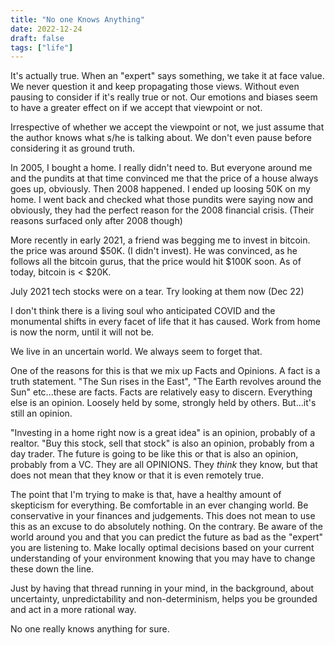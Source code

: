 ```yaml
---
title: "No one Knows Anything"
date: 2022-12-24
draft: false 
tags: ["life"]
---
```

It's actually true. When an "expert" says something, we take it at face value. We never question it and keep propagating those views. Without even pausing to consider if it's really true or not. Our emotions and biases seem to have a greater effect on if we accept that viewpoint or not.

Irrespective of whether we accept the viewpoint or not, we just assume that the author knows what s/he is talking about. We don't even pause before considering it as ground truth.

In 2005, I bought a home. I really didn't need to. But everyone around me and the pundits at that time convinced me that the price of a house always goes up, obviously. Then 2008 happened. I ended up loosing 50K on my home. I went back and checked what those pundits were saying now and obviously, they had the perfect reason for the 2008 financial crisis. (Their reasons surfaced only after 2008 though)

More recently in early 2021, a friend was begging me to invest in bitcoin. the price was around $50K. (I didn't invest). He was convinced, as he follows all the bitcoin gurus, that the price would hit $100K soon. As of today, bitcoin is < $20K.

July 2021 tech stocks were on a tear. Try looking at them now (Dec 22) 

I don't think there is a living soul who anticipated COVID and the monumental shifts in every facet of life that it has caused. Work from home is now the norm, until it will not be.

We live in an uncertain world. We always seem to forget that. 

One of the reasons for this is that we mix up Facts and Opinions. A fact is a truth statement. "The Sun rises in the East", "The Earth revolves around the Sun" etc...these are facts. Facts are relatively easy to discern. Everything else is an opinion. Loosely held by some, strongly held by others. But...it's still an opinion.

"Investing in a home right now is a great idea" is an opinion, probably of a realtor. "Buy this stock, sell that stock" is also an opinion, probably from a day trader. The future is going to be like this or that is also an opinion, probably from a VC. They are all OPINIONS. They _think_ they know, but that does not mean that they know or that it is even remotely true.

The point that I'm trying to make is that, have a healthy amount of skepticism for everything. Be comfortable in an ever changing world. Be conservative in your finances and judgements. This does not mean to use this as an excuse to do absolutely nothing. On the contrary. Be aware of the world around you and that you can predict the future as bad as the "expert" you are listening to. Make locally optimal decisions based on your current understanding of your environment knowing that you may have to change these down the line.  

Just by having that thread running in your mind, in the background, about uncertainty, unpredictability and non-determinism, helps you be grounded and act in a more rational way.

No one really knows anything for sure.
